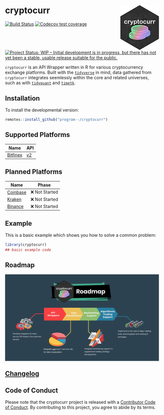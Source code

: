 
# cryptocurr  <a href="https://cryptocurr.justinsingh.me"><img src="man/figures/logo.png" alt="cryptocurr logo" width=25% align="right" /></a>

<!-- badges: start -->
[![Build Status](https://travis-ci.com/program--/cryptocurr.svg?branch=master)](https://travis-ci.com/program--/cryptocurr)
[![Codecov test coverage](https://codecov.io/gh/program--/cryptocurr/branch/master/graph/badge.svg)](https://codecov.io/gh/program--/cryptocurr)
[![Project Status: WIP – Initial development is in progress, but there has not yet been a stable, usable release suitable for the public.](https://www.repostatus.org/badges/latest/wip.svg)](https://www.repostatus.org/#wip)
<!-- badges: end -->

`cryptocurr` is an API Wrapper written in R for various cryptocurrency exchange platforms.
Built with the [`tidyverse`](https://www.tidyverse.org/) in mind, data gathered from `cryptocurr`
integrates seemlessly within the core and related universes, such as
with [`tidyquant`](https://business-science.github.io/tidyquant/) and
[`timetk`](https://business-science.github.io/timetk/).

## Installation

To install the developmental version:

```r
remotes::install_github("program--/cryptocurr")
```

## Supported Platforms
| Name | API |
| ---| --- |
| [Bitfinex](https://www.bitfinex.com/) | [v2](https://docs.bitfinex.com/reference) |

## Planned Platforms
| Name | Phase |
| --- | --- |
| [Coinbase](https://www.coinbase.com/) | ❌ Not Started  |
| [Kraken](https://www.kraken.com)      | ❌ Not Started  |
| [Binance](https://www.binance.com/)   | ❌ Not Started  |

## Example

This is a basic example which shows you how to solve a common problem:

``` r
library(cryptocurr)
## basic example code
```

## Roadmap

<img src="man/figures/cryptocurr-roadmap.png" alt="cryptocurr roadmap" align="center" />

## [Changelog](CHANGELOG.md)

## Code of Conduct
  
Please note that the cryptocurr project is released with a [Contributor Code of Conduct](https://github.com/program--/cryptocurr/CODE_OF_CONDUCT.html).
By contributing to this project, you agree to abide by its terms.